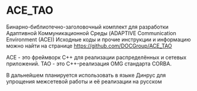 # ACE_TAO
Бинарно-библиотечно-заголовочный комплект для разработки Адаптивной Коммуникационной Среды (ADAPTIVE Communication Environment (ACE)) Исходные коды и прочие инструкции и информацию можно найти на странице https://github.com/DOCGroup/ACE_TAO

ACE - это фреймворк C++ для реализации распределённых и сетевых приложений.
TAO - это C++-реализация OMG стандарта CORBA.

В дальнейшем планируется использовать в языке Динрус для упрощения межсетевой работы и её реализации на русском
